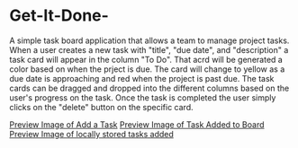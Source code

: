 # Get-It-Done-
A simple task board application that allows a team to manage project tasks. When a user creates a new task with "title", "due date", and "description" a task card will appear in the column "To Do".  That acrd will be generated a color based on when the prject is due.  The card will change to yellow as a due date is approaching and red when the project is past due.  The task cards can be dragged and dropped into the different columns based on the user's progress on the task.  Once the task is completed the user simply clicks on the "delete" button on the specific card. 

[Preview Image of Add a Task](./assets/images/AddTaskBoard.png)
[Preview Image of Task Added to Board](./assets/images/TaskBoardTask.png)
[Preview Image of locally stored tasks added](./assets/images/TaskBoardInspectStorage.png)


